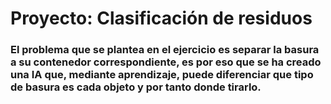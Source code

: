 # Proyecto: Clasificación de residuos
### El problema que se plantea en el ejercicio es separar la basura a su contenedor correspondiente, es por eso que se ha creado una IA que, mediante aprendizaje, puede diferenciar que tipo de basura es cada objeto y por tanto donde tirarlo. 
